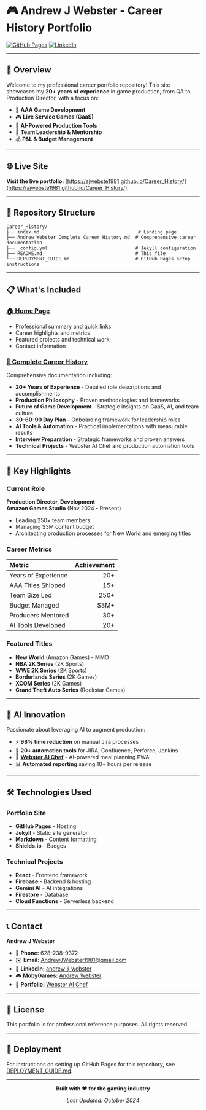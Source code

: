 # 🎮 Andrew J Webster - Career History Portfolio

[![GitHub Pages](https://img.shields.io/badge/GitHub_Pages-Live-success?style=for-the-badge&logo=github)](https://ajwebste1981.github.io/Career_History/)
[![LinkedIn](https://img.shields.io/badge/LinkedIn-Connect-blue?style=for-the-badge&logo=linkedin)](https://www.linkedin.com/in/andrew-j-webster-4b0b7b1b3/)

---

## 📖 Overview

Welcome to my professional career portfolio repository! This site showcases my **20+ years of experience** in game production, from QA to Production Director, with a focus on:

- 🎯 **AAA Game Development**
- 🎮 **Live Service Games (GaaS)**
- 🤖 **AI-Powered Production Tools**
- 👥 **Team Leadership & Mentorship**
- 💰 **P&L & Budget Management**

---

## 🌐 Live Site

**Visit the live portfolio:** [https://ajwebste1981.github.io/Career_History/](https://ajwebste1981.github.io/Career_History/)

---

## 📂 Repository Structure

```
Career_History/
├── index.md                                    # Landing page
├── Andrew_Webster_Complete_Career_History.md  # Comprehensive career documentation
├── _config.yml                                # Jekyll configuration
├── README.md                                  # This file
└── DEPLOYMENT_GUIDE.md                        # GitHub Pages setup instructions
```

---

## 📋 What's Included

### [🏠 Home Page](index.md)
- Professional summary and quick links
- Career highlights and metrics
- Featured projects and technical work
- Contact information

### [📖 Complete Career History](Andrew_Webster_Complete_Career_History.md)
Comprehensive documentation including:
- **20+ Years of Experience** - Detailed role descriptions and accomplishments
- **Production Philosophy** - Proven methodologies and frameworks
- **Future of Game Development** - Strategic insights on GaaS, AI, and team culture
- **30-60-90 Day Plan** - Onboarding framework for leadership roles
- **AI Tools & Automation** - Practical implementations with measurable results
- **Interview Preparation** - Strategic frameworks and proven answers
- **Technical Projects** - Webster AI Chef and production automation tools

---

## 🚀 Key Highlights

### Current Role
**Production Director, Development**  
**Amazon Games Studio** (Nov 2024 - Present)
- Leading 250+ team members
- Managing $3M content budget
- Architecting production processes for New World and emerging titles

### Career Metrics

| Metric | Achievement |
|:--|--:|
| Years of Experience | 20+ |
| AAA Titles Shipped | 15+ |
| Team Size Led | 250+ |
| Budget Managed | $3M+ |
| Producers Mentored | 30+ |
| AI Tools Developed | 20+ |

### Featured Titles
- **New World** (Amazon Games) - MMO
- **NBA 2K Series** (2K Sports)
- **WWE 2K Series** (2K Sports)
- **Borderlands Series** (2K Games)
- **XCOM Series** (2K Games)
- **Grand Theft Auto Series** (Rockstar Games)

---

## 🤖 AI Innovation

Passionate about leveraging AI to augment production:

- ⚡ **98% time reduction** on manual Jira processes
- 🤖 **20+ automation tools** for JIRA, Confluence, Perforce, Jenkins
- 🍳 **[Webster AI Chef](https://ai-chef-meal-planner.web.app)** - AI-powered meal planning PWA
- 📊 **Automated reporting** saving 10+ hours per release

---

## 🛠️ Technologies Used

### Portfolio Site
- **GitHub Pages** - Hosting
- **Jekyll** - Static site generator
- **Markdown** - Content formatting
- **Shields.io** - Badges

### Technical Projects
- **React** - Frontend framework
- **Firebase** - Backend & hosting
- **Gemini AI** - AI integrations
- **Firestore** - Database
- **Cloud Functions** - Serverless backend

---

## 📞 Contact

**Andrew J Webster**

- 📱 **Phone:** 628-238-9372
- ✉️ **Email:** AndrewJWebster1981@gmail.com
- 🔗 **LinkedIn:** [andrew-j-webster](https://www.linkedin.com/in/andrew-j-webster-4b0b7b1b3/)
- 🎮 **MobyGames:** [Andrew Webster](https://www.mobygames.com/person/581444/andrew-webster/)
- 🍳 **Portfolio:** [Webster AI Chef](https://ai-chef-meal-planner.web.app)

---

## 📄 License

This portfolio is for professional reference purposes. All rights reserved.

---

## 🚀 Deployment

For instructions on setting up GitHub Pages for this repository, see [DEPLOYMENT_GUIDE.md](DEPLOYMENT_GUIDE.md).

---

<div align="center">

**Built with ❤️ for the gaming industry**

*Last Updated: October 2024*

</div>


